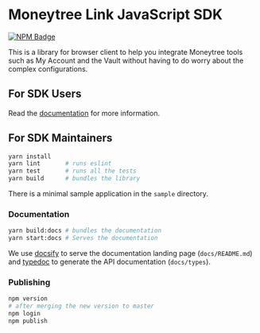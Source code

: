 # Moneytree Link JavaScript SDK

[![NPM Badge](https://img.shields.io/badge/dynamic/json?url=https%3A%2F%2Fregistry.npmjs.org%2F%40moneytree%2Fmt-link-javascript-sdk&query=%24%5B'dist-tags'%5D%5B'latest'%5D&logo=npm&label=%40moneytree%2Fmt-link-javascript-sdk&color=14BF31)](https://www.npmjs.com/package/@moneytree/mt-link-javascript-sdk)

This is a library for browser client to help you integrate Moneytree tools such as My Account and the Vault without having to do worry about the complex configurations.

## For SDK Users

Read the [documentation](https://moneytree.github.io/mt-link-javascript-sdk/) for more information.

## For SDK Maintainers

```bash
yarn install
yarn lint       # runs eslint
yarn test       # runs all the tests
yarn build      # bundles the library
```

There is a minimal sample application in the `sample` directory.

### Documentation

```bash
yarn build:docs # bundles the documentation
yarn start:docs # Serves the documentation
```

We use [docsify](https://docsify.js.org/) to serve the documentation landing page (`docs/README.md`) and [typedoc](https://typedoc.org/) to generate the API documentation (`docs/types`).

### Publishing

```bash
npm version
# after merging the new version to master
npm login
npm publish
```
